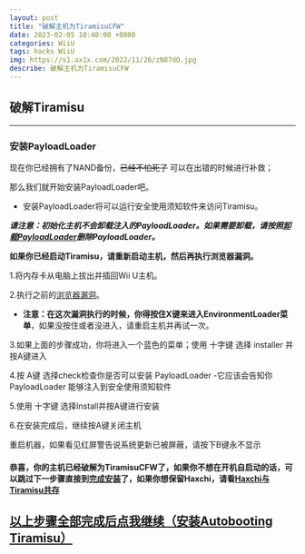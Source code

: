 ```yaml
---
layout: post
title: "破解主机为TiramisuCFW"
date: 2023-02-05 10:40:00 +0800
categories: WiiU
tags: hacks WiiU
img: https://s1.ax1x.com/2022/11/26/zN87dO.jpg
describe: 破解主机为TiramisuCFW
---
```


## 破解Tiramisu

<hr />

### 安装PayloadLoader

现在你已经拥有了NAND备份，~~已经不怕死了~~ 可以在出错的时候进行补救；

那么我们就开始安装PayloadLoader吧。
- 安装PayloadLoader将可以运行安全使用须知软件来访问Tiramisu。

**_请注意：初始化主机不会卸载注入的PayloadLoader。如果需要卸载，请按照[卸载PayloadLoader](https://wiiu.1919810.com/wiiu/2023/02/01/uninstall-PayloadLoader.html)删除PayloadLoader。_**

**如果你已经启动Tiramisu，请重新启动主机，然后再执行浏览器漏洞。**

1.将内存卡从电脑上拔出并插回Wii U主机。

2.执行之前的[浏览器漏洞](https://wiiu.1919810.com/wiiu/2023/02/05/prepare-Tiramisu.html#%E6%B5%8F%E8%A7%88%E5%99%A8%E6%BC%8F%E6%B4%9E)。

- **注意：在这次漏洞执行的时候，你得按住X键来进入EnvironmentLoader菜单**，如果没按住或者没进入，请重启主机并再试一次。

3.如果上面的步骤成功，你将进入一个蓝色的菜单；使用 十字键 选择 installer 并按A键进入

4.按 A键 选择check检查你是否可以安装 PayloadLoader
  -它应该会告知你 PayloadLoader 能够注入到安全使用须知软件

5.使用 十字键 选择Install并按A键进行安装

6.在安装完成后，继续按A键关闭主机

重启机器，如果看见红屏警告说系统更新已被屏蔽，请按下B键永不显示

#### 恭喜，你的主机已经破解为TiramisuCFW了，如果你不想在开机自启动的话，可以跳过下一步骤直接到[完成安装](https://wiiu.1919810.com/wiiu/2023/02/05/finish-install.html)了，如果你想保留Haxchi，请看[Haxchi与Tiramisu共存](https://wiiu.1919810.com/wiiu/2022/10/28/Save-Haxchi.html)

## [以上步骤全部完成后点我继续（安装Autobooting Tiramisu）](https://wiiu.1919810.com/wiiu/2023/02/04/Autobooting-Tiramisu.html)
